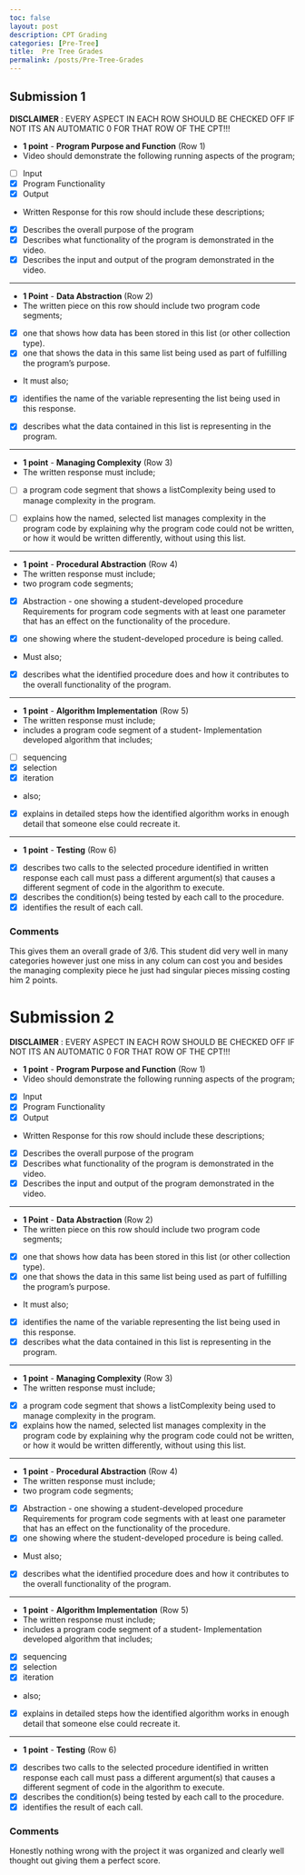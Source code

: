```yaml
---
toc: false
layout: post
description: CPT Grading
categories: [Pre-Tree]
title:  Pre Tree Grades
permalink: /posts/Pre-Tree-Grades
---
```



## Submission 1

**DISCLAIMER** : EVERY ASPECT IN EACH ROW SHOULD BE CHECKED OFF IF NOT ITS AN AUTOMATIC 0 FOR THAT ROW OF THE CPT!!!


- **1 point** - **Program Purpose and Function** (Row 1)
-  Video should demonstrate the following running aspects of the program;
- [ ] Input
- [x] Program Functionality
- [x] Output
- Written Response for this row should include these descriptions;
- [x] Describes the overall purpose of the program
- [x] Describes what functionality of the program is demonstrated in the video. 
- [x] Describes the input and output of the program demonstrated in the video.
-----------------------------------------------------------------------------------
- **1 Point** - **Data Abstraction** (Row 2)
- The written piece on this row should include two program code segments;
- [x] one that shows how data has been stored in this list (or other collection type).
- [x] one that shows the data in this same list being used as part of fulfilling the program’s purpose.
- It must also;
- [x] identifies the name of the variable representing the list being used in this response. 

- [x] describes what the data contained in this list is representing in the program.

-------------------------------------------------------------------------------------
- **1 point** - **Managing Complexity** (Row 3)
- The written response must include;
- [ ] a program code segment that shows a listComplexity being used to manage complexity in the program.

- [ ] explains how the named, selected list manages complexity in the program code by explaining why the program code could not be written, or how it would be written differently, without using this list. 

----------------------------------------------------------------------------------
- **1 point** - **Procedural Abstraction** (Row 4)
- The written response must include;
- two program code segments;
- [x] Abstraction - one showing a student-developed procedure Requirements for program code segments with at least one parameter that has an effect on the functionality of the procedure.

- [x] one showing where the student-developed procedure is being called. 
- Must also;
- [x] describes what the identified procedure does and how it contributes to the overall functionality of the
program.
-------------------------------------------------------------------------------------
- **1 point** - **Algorithm Implementation** (Row 5)
- The written response must include;
- includes a program code segment of a student- Implementation developed algorithm that includes;
- [ ] sequencing
- [x] selection
- [x] iteration
- also;
- [x] explains in detailed steps how the identified algorithm works in enough detail that someone else
could recreate it. 
--------------------------------------------------------------------------------
- **1 point** - **Testing** (Row 6)
- [x] describes two calls to the selected procedure identified in written response 
each call must pass a different argument(s) that causes a different segment of code in the algorithm to execute.
- [x] describes the condition(s) being tested by each call
to the procedure.
- [x] identifies the result of each call.

### Comments

This gives them an overall grade of 3/6. This student did very well in many categories however just one miss in any colum can cost you and besides the managing complexity piece he just had singular pieces missing costing him 2 points.

# Submission 2

**DISCLAIMER** : EVERY ASPECT IN EACH ROW SHOULD BE CHECKED OFF IF NOT ITS AN AUTOMATIC 0 FOR THAT ROW OF THE CPT!!!


- **1 point** - **Program Purpose and Function** (Row 1)
-  Video should demonstrate the following running aspects of the program;
 - [x] Input
 - [x] Program Functionality
 - [x] Output
 - Written Response for this row should include these descriptions;
 - [x] Describes the overall purpose of the program
 - [x] Describes what functionality of the program is demonstrated in the video. 
 - [x] Describes the input and output of the program demonstrated in the video.
 -----------------------------------------------------------------------------------
- **1 Point** - **Data Abstraction** (Row 2)
- The written piece on this row should include two program code segments;
- [x] one that shows how data has been stored in this list (or other collection type).
- [x] one that shows the data in this same list being used as part of fulfilling the program’s purpose.
- It must also;
- [x] identifies the name of the variable representing the list being used in this response. 
- [x] describes what the data contained in this list is representing in the program.
------------------------------------------------------------------------------------------
- **1 point** - **Managing Complexity** (Row 3)
- The written response must include;
- [x] a program code segment that shows a listComplexity being used to manage complexity in the program.
- [x] explains how the named, selected list manages complexity in the program code by explaining why the program code could not be written, or how it would be written differently, without using this list. 
----------------------------------------------------------------------------------
- **1 point** - **Procedural Abstraction** (Row 4)
- The written response must include;
- two program code segments;
- [x] Abstraction - one showing a student-developed procedure Requirements for program code segments with at least one parameter that has an effect on the functionality of the procedure.
- [x] one showing where the student-developed procedure is being called. 
- Must also;
- [x] describes what the identified procedure does and how it contributes to the overall functionality of the
program.
-------------------------------------------------------------------------------------
- **1 point** - **Algorithm Implementation** (Row 5)
- The written response must include;
- includes a program code segment of a student- Implementation developed algorithm that includes;
- [x] sequencing
- [x] selection
- [x] iteration
- also;
- [x] explains in detailed steps how the identified algorithm works in enough detail that someone else
could recreate it. 
--------------------------------------------------------------------------------
- **1 point** - **Testing** (Row 6)
- [x] describes two calls to the selected procedure identified in written response 
each call must pass a different argument(s) that causes a different segment of code in the algorithm to execute.
- [x] describes the condition(s) being tested by each call
to the procedure.
- [x] identifies the result of each call.

### Comments

Honestly nothing wrong with the project it was organized and clearly well thought out giving them a perfect score.